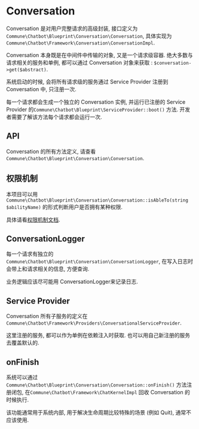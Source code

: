 # Conversation

Conversation 是对用户完整请求的高级封装,
接口定义为```Commune\Chatbot\Blueprint\Conversation\Conversation```,
具体实现为```Commune\Chatbot\Framework\Conversation\ConversationImpl```.

Conversation 本身既是在中间件中传输的对象, 又是一个请求级容器. 绝大多数与请求相关的服务和单例, 都可以通过 Conversation 对象来获取 : ```$conversation->get($abstract)```.

系统启动的时候, 会将所有请求级的服务通过 Service Provider 注册到 Conversation 中, 只注册一次.

每一个请求都会生成一个独立的 Conversation 实例, 并运行已注册的 Service Provider 的```Commune\Chatbot\Blueprint\ServiceProvider::boot()``` 方法. 开发者需要了解该方法每个请求都会运行一次.


## API

Conversation 的所有方法定义, 请查看 ```Commune\Chatbot\Blueprint\Conversation\Conversation```.

## 权限机制

本项目可以用 ```Commune\Chatbot\Blueprint\Conversation\Conversation::isAbleTo(string $abilityName)``` 的形式判断用户是否拥有某种权限.

具体请看[权限机制文档](/zh-cn/engineer/abbilities.md).


## ConversationLogger

每一个请求有独立的 ```Commune\Chatbot\Blueprint\Conversation\ConversationLogger```, 在写入日志时会带上和请求相关的信息, 方便查询.

业务逻辑应该尽可能用 ConversationLogger来记录日志.

## Service Provider

Conversation 所有子服务的定义在 ```Commune\Chatbot\Framework\Providers\ConversationalServiceProvider```.

这里注册的服务, 都可以作为单例在依赖注入时获取. 也可以用自己新注册的服务去覆盖默认的.


## onFinish

系统可以通过```Commune\Chatbot\Blueprint\Conversation\Conversation::onFinish()``` 方法注册闭包, 在```Commune\Chatbot\Framework\ChatKernelImpl``` 回收 Conversation 的时候执行.

该功能通常用于系统内部, 用于解决生命周期比较特殊的场景 (例如 Quit), 通常不应该使用.
